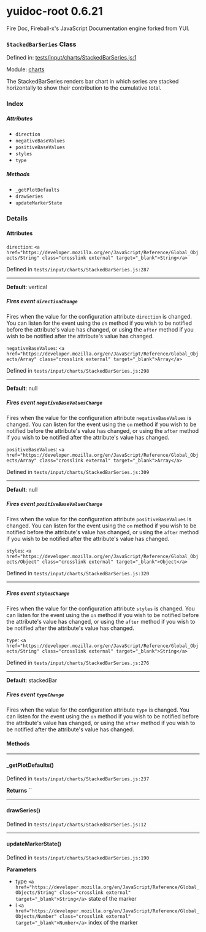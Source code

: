 
# yuidoc-root 0.6.21

Fire Doc, Fireball-x&#x27;s JavaScript Documentation engine forked from YUI.

### `StackedBarSeries` Class


Defined in: [tests/input/charts/StackedBarSeries.js:1](../files/tests/input/charts/StackedBarSeries.js.js)

Module: [charts](../modules/charts.md)




The StackedBarSeries renders bar chart in which series are stacked horizontally to show
their contribution to the cumulative total.

### Index


##### Attributes

  - `direction`
  - `negativeBaseValues`
  - `positiveBaseValues`
  - `styles`
  - `type`


##### Methods


  - `_getPlotDefaults`
  - `drawSeries`
  - `updateMarkerState`





### Details



#### Attributes


`direction`: `<a href="https://developer.mozilla.org/en/JavaScript/Reference/Global_Objects/String" class="crosslink external" target="_blank">String</a>`

Defined in `tests/input/charts/StackedBarSeries.js:287`



---------------------



**Default**: vertical

##### Fires event `directionChange`

Fires when the value for the configuration attribute `direction` is
changed. You can listen for the event using the `on` method if you
wish to be notified before the attribute's value has changed, or
using the `after` method if you wish to be notified after the
attribute's value has changed.



`negativeBaseValues`: `<a href="https://developer.mozilla.org/en/JavaScript/Reference/Global_Objects/Array" class="crosslink external" target="_blank">Array</a>`

Defined in `tests/input/charts/StackedBarSeries.js:298`



---------------------



**Default**: null

##### Fires event `negativeBaseValuesChange`

Fires when the value for the configuration attribute `negativeBaseValues` is
changed. You can listen for the event using the `on` method if you
wish to be notified before the attribute's value has changed, or
using the `after` method if you wish to be notified after the
attribute's value has changed.



`positiveBaseValues`: `<a href="https://developer.mozilla.org/en/JavaScript/Reference/Global_Objects/Array" class="crosslink external" target="_blank">Array</a>`

Defined in `tests/input/charts/StackedBarSeries.js:309`



---------------------



**Default**: null

##### Fires event `positiveBaseValuesChange`

Fires when the value for the configuration attribute `positiveBaseValues` is
changed. You can listen for the event using the `on` method if you
wish to be notified before the attribute's value has changed, or
using the `after` method if you wish to be notified after the
attribute's value has changed.



`styles`: `<a href="https://developer.mozilla.org/en/JavaScript/Reference/Global_Objects/Object" class="crosslink external" target="_blank">Object</a>`

Defined in `tests/input/charts/StackedBarSeries.js:320`



---------------------




##### Fires event `stylesChange`

Fires when the value for the configuration attribute `styles` is
changed. You can listen for the event using the `on` method if you
wish to be notified before the attribute's value has changed, or
using the `after` method if you wish to be notified after the
attribute's value has changed.



`type`: `<a href="https://developer.mozilla.org/en/JavaScript/Reference/Global_Objects/String" class="crosslink external" target="_blank">String</a>`

Defined in `tests/input/charts/StackedBarSeries.js:276`



---------------------



**Default**: stackedBar

##### Fires event `typeChange`

Fires when the value for the configuration attribute `type` is
changed. You can listen for the event using the `on` method if you
wish to be notified before the attribute's value has changed, or
using the `after` method if you wish to be notified after the
attribute's value has changed.





<!-- Method Block -->
#### Methods



--------------------------
#### _getPlotDefaults() 

Defined in `tests/input/charts/StackedBarSeries.js:237`



> 


**Returns**
`` 


--------------------------
#### drawSeries() 

Defined in `tests/input/charts/StackedBarSeries.js:12`



> 




--------------------------
#### updateMarkerState() 

Defined in `tests/input/charts/StackedBarSeries.js:190`



> 

**Parameters**
- type `<a href="https://developer.mozilla.org/en/JavaScript/Reference/Global_Objects/String" class="crosslink external" target="_blank">String</a>` state of the marker
- i `<a href="https://developer.mozilla.org/en/JavaScript/Reference/Global_Objects/Number" class="crosslink external" target="_blank">Number</a>` index of the marker




